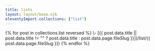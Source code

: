 ```yaml
---
title: lists
layout: layout/base.njk
eleventyImport.collections: ["list"]
---
```


<div class="pages-article">
{% for post in collections.list reversed %}
 \- [{{ post.data.title || post.data.title != "" ? post.data.title : post.data.page.fileSlug }}](/list/{{ post.data.page.fileSlug }})
{% endfor %}
</div>